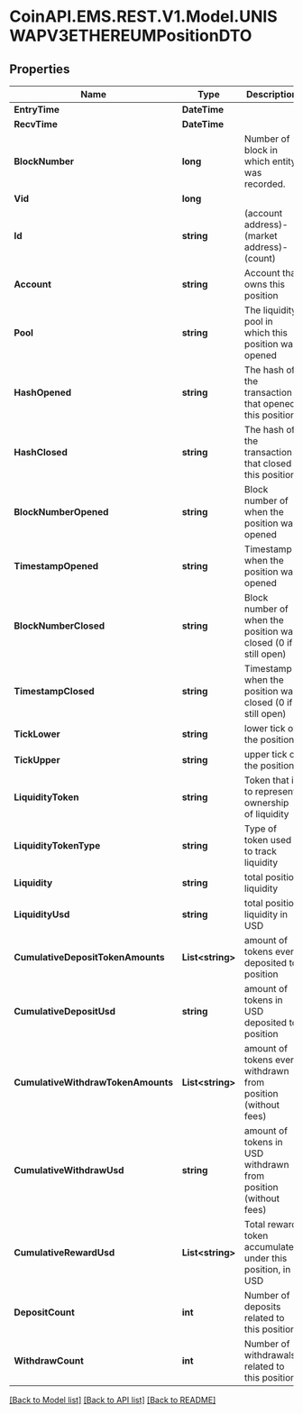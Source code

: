 # CoinAPI.EMS.REST.V1.Model.UNISWAPV3ETHEREUMPositionDTO

## Properties

Name | Type | Description | Notes
------------ | ------------- | ------------- | -------------
**EntryTime** | **DateTime** |  | [optional] 
**RecvTime** | **DateTime** |  | [optional] 
**BlockNumber** | **long** | Number of block in which entity was recorded. | [optional] 
**Vid** | **long** |  | [optional] 
**Id** | **string** | (account address)-(market address)-(count) | [optional] 
**Account** | **string** | Account that owns this position | [optional] 
**Pool** | **string** | The liquidity pool in which this position was opened | [optional] 
**HashOpened** | **string** | The hash of the transaction that opened this position | [optional] 
**HashClosed** | **string** | The hash of the transaction that closed this position | [optional] 
**BlockNumberOpened** | **string** | Block number of when the position was opened | [optional] 
**TimestampOpened** | **string** | Timestamp when the position was opened | [optional] 
**BlockNumberClosed** | **string** | Block number of when the position was closed (0 if still open) | [optional] 
**TimestampClosed** | **string** | Timestamp when the position was closed (0 if still open) | [optional] 
**TickLower** | **string** | lower tick of the position | [optional] 
**TickUpper** | **string** | upper tick of the position | [optional] 
**LiquidityToken** | **string** | Token that is to represent ownership of liquidity | [optional] 
**LiquidityTokenType** | **string** | Type of token used to track liquidity | [optional] 
**Liquidity** | **string** | total position liquidity | [optional] 
**LiquidityUsd** | **string** | total position liquidity in USD | [optional] 
**CumulativeDepositTokenAmounts** | **List&lt;string&gt;** | amount of tokens ever deposited to position | [optional] 
**CumulativeDepositUsd** | **string** | amount of tokens in USD deposited to position | [optional] 
**CumulativeWithdrawTokenAmounts** | **List&lt;string&gt;** | amount of tokens ever withdrawn from position (without fees) | [optional] 
**CumulativeWithdrawUsd** | **string** | amount of tokens in USD withdrawn from position (without fees) | [optional] 
**CumulativeRewardUsd** | **List&lt;string&gt;** | Total reward token accumulated under this position, in USD | [optional] 
**DepositCount** | **int** | Number of deposits related to this position | [optional] 
**WithdrawCount** | **int** | Number of withdrawals related to this position | [optional] 

[[Back to Model list]](../README.md#documentation-for-models) [[Back to API list]](../README.md#documentation-for-api-endpoints) [[Back to README]](../README.md)

